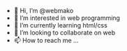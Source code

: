 - 👋 Hi, I’m @webmako
- 👀 I’m interested in web programming
- 🌱 I’m currently learning html/css
- 💞️ I’m looking to collaborate on web
- 📫 How to reach me ...

<!---
webmako/webmako is a ✨ special ✨ repository because its `README.md` (this file) appears on your GitHub profile.
You can click the Preview link to take a look at your changes.
--->
